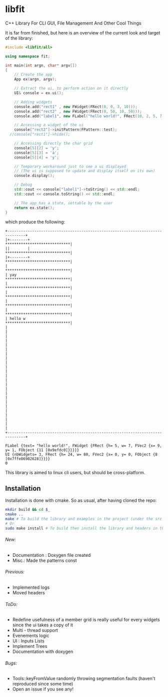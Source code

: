 # libfit
C++ Library For CLI GUI, File Management And Other Cool Things

It is far from finished, but here is an overview of the current look and target of the library:


```c++
#include <libfit/all>

using namespace fit;

int main(int argn, char* argv[])
{
	// Create the app
    App ex(argn, argv);

	// Extract the ui, to perform action on it directly
    UI& console = ex.ui();

    // Adding widgets
    console.add("rect1" , new FWidget(FRect(0, 0, 3, 10)));
    console.add("rect2" , new FWidget(FRect(0, 50, 10, 50)));
    console.add("label1", new FLabel("hello world!", FRect(10, 2, 5, 7)));

    // Accessing a widget of the ui
    console["rect2"]->initPattern(FPattern::test);
  //console["rect1"]->hide();

    // Accessing directly the char grid
    console[5][2] = 'y';
    console[5][3] = 'a';
    console[5][4] = 'y';

    // Temporary workaround just to see a ui displayed
    // (The ui is supposed to update and display itself on its own)
	console.display();

	// Debug
    std::cout << console["label1"]->toString() << std::endl;
    std::cout << console.toString() << std::endl;

	// The app has a state, settable by the user
    return ex.state();
}
```

which produce the following:

```
+------------------------------------------------------------------------------+
|+--------+                                       *****************************|
||        |                                       *****************************|
|+--------+                                       *****************************|
|                                                 *****************************|
| yay                                             *****************************|
|                                                 *****************************|
|                                                 *****************************|
|                                                 *****************************|
|                                                 *****************************|
| hello w                                         *****************************|
|                                                                              |
|                                                                              |
|                                                                              |
|                                                                              |
|                                                                              |
|                                                                              |
|                                                                              |
|                                                                              |
|                                                                              |
|                                                                              |
|                                                                              |
|                                                                              |
+------------------------------------------------------------------------------+

FLabel {text= "hello world!", FWidget {FRect {h= 5, w= 7, FVec2 {x= 9, y= 1, FObject {11 [0x9efdc0]}}}}}
UI {nbWidgets= 3, FRect {h= 24, w= 80, FVec2 {x= 0, y= 0, FObject {8 [0x7ffe86902628]}}}}
0
```

This library is aimed to linux cli users, but should be cross-platform.


## Installation
Installation is done with cmake. So as usual, after having cloned the repo:
```bash
mkdir build && cd $_
cmake ..
make # To build the library and examples in the project (under the src and test subfolders of build)
# Or
sudo make install # To build then install the library and headers in the right place
```


###### New:
* Documentation : Doxygen file created
* Misc.: Made the patterns const


###### Previous:
* Implemented logs
* Moved headers


###### ToDo:
* Redefine usefulness of a member grid is really useful for every widgets since the ui takes a copy of it
* Multi - thread support
* Evenements logic
* UI : Inputs
       Lists
* Implement Trees
* Documentation with doxygen


###### Bugs:
* Tools::keyFromValue randomly throwing segmentation faults (haven't reproduced since some time)
* Open an issue if you see any!
